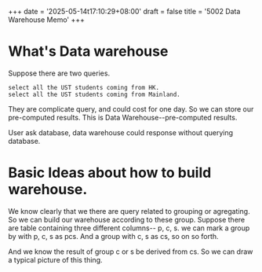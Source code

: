 +++
date = '2025-05-14t17:10:29+08:00'
draft = false 
title = '5002 Data Warehouse Memo'
+++

# What's Data warehouse
Suppose there are two queries.
```
select all the UST students coming from HK.
select all the UST students coming from Mainland.
```
They are complicate query, and could cost for one day.
So we can store our pre-computed results.
This is Data Warehouse--pre-computed results.

User ask database, data warehouse could response without querying database. 

# Basic Ideas about how to build warehouse.

We know clearly that we there are query related to grouping or agregating. So we can build our warehouse according to these group. 
Suppose there are table containing three different columns-- p, c, s. 
we can mark a group by with p, c, s as pcs. And a group with c, s as cs, so on so forth.

And we know the result of group c or s be derived from cs. So we can draw a typical picture of this thing.

